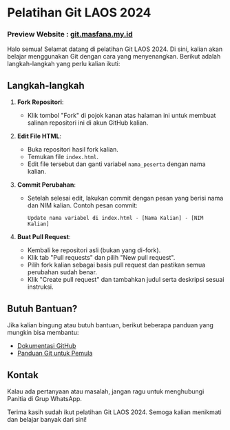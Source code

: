 # Pelatihan Git LAOS 2024
### Preview Website : [git.masfana.my.id](https://git.masfana.my.id/)
Halo semua! Selamat datang di pelatihan Git LAOS 2024. Di sini, kalian akan belajar menggunakan Git dengan cara yang menyenangkan. Berikut adalah langkah-langkah yang perlu kalian ikuti:

## Langkah-langkah

1. **Fork Repositori**:
   - Klik tombol "Fork" di pojok kanan atas halaman ini untuk membuat salinan repositori ini di akun GitHub kalian.

2. **Edit File HTML**:
   - Buka repositori hasil fork kalian.
   - Temukan file `index.html`.
   - Edit file tersebut dan ganti variabel `nama_peserta` dengan nama kalian.

3. **Commit Perubahan**:
   - Setelah selesai edit, lakukan commit dengan pesan yang berisi nama dan NIM kalian. Contoh pesan commit:
     ```
     Update nama variabel di index.html - [Nama Kalian] - [NIM Kalian]
     ```

4. **Buat Pull Request**:
   - Kembali ke repositori asli (bukan yang di-fork).
   - Klik tab "Pull requests" dan pilih "New pull request".
   - Pilih fork kalian sebagai basis pull request dan pastikan semua perubahan sudah benar.
   - Klik "Create pull request" dan tambahkan judul serta deskripsi sesuai instruksi.

## Butuh Bantuan?

Jika kalian bingung atau butuh bantuan, berikut beberapa panduan yang mungkin bisa membantu:
- [Dokumentasi GitHub](https://docs.github.com/en/github)
- [Panduan Git untuk Pemula](https://git-scm.com/book/en/v2/Getting-Started-About-Version-Control)

## Kontak

Kalau ada pertanyaan atau masalah, jangan ragu untuk menghubungi Panitia di Grup WhatsApp.

Terima kasih sudah ikut pelatihan Git LAOS 2024. Semoga kalian menikmati dan belajar banyak dari sini!

